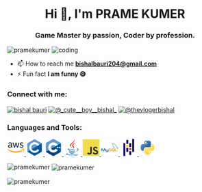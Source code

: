 <h1 align="center">Hi 👋, I'm PRAME KUMER</h1>
<h3 align="center">Game Master by passion, Coder by profession.</h3>

<img align="right" alt="coding" width="400" src="https://imagekit.io/tools/asset-public-link?detail=%7B%22name%22%3A%22original-d6517f1e2cc5829933ba69ca77010944.gif%22%2C%22type%22%3A%22image%2Fgif%22%2C%22signedurl_expire%22%3A%222028-05-09T04%3A47%3A28.534Z%22%2C%22signedUrl%22%3A%22https%3A%2F%2Fmedia-hosting.imagekit.io%2F1ad39d7d955f4c98%2Foriginal-d6517f1e2cc5829933ba69ca77010944.gif%3FExpires%3D1841460449%26Key-Pair-Id%3DK2ZIVPTIP2VGHC%26Signature%3DaXuJb7KkMAgzLi4zA0kKCnysW1sKP2lDrX4eZBP8hlsj~njtE1PXgFBxvLh72STvprABFqnsz3UdBquEmB-CpCEV-Z6u6Oi5mXUpn8BQ93G6mMWIX8X6t7KMwI19TWFkWdoGa4u--gv6OIDkR7JqWDk14QEciGEOcy8cqkTEV5IiBKRIeGUArtQTB80F2C8Sqn5UJ2FOq-Li7vYWfSiHWWMxjZFeqq0Ooxa6D39OKexBb7hLHcwFw8Wr7nPWKpL4zvmTxdNnnIfKDibLG5Xc8My3UbRoqMN89grTSmcW-2b4H0H0VenaNENSGj0xtjtKc4x1gKzeNV8J76j0FfMTOg__%22%7D">

<p align="left"> <img src="https://komarev.com/ghpvc/?username=pramekumer&label=Profile%20views&color=0e75b6&style=flat" alt="pramekumer" /> </p>

- 📫 How to reach me **bishalbauri204@gmail.com**
- ⚡ Fun fact **I am funny 😅**
<h3 align="left">Connect with me:</h3>
<p align="left">
<a href="https://linkedin.com/in/bishal bauri" target="blank"><img align="center" src="https://raw.githubusercontent.com/rahuldkjain/github-profile-readme-generator/master/src/images/icons/Social/linked-in-alt.svg" alt="bishal bauri" height="30" width="40" /></a>
<a href="https://instagram.com/@_cute__boy__bishal_" target="blank"><img align="center" src="https://raw.githubusercontent.com/rahuldkjain/github-profile-readme-generator/master/src/images/icons/Social/instagram.svg" alt="@_cute__boy__bishal_" height="30" width="40" /></a>
<a href="https://www.youtube.com/c/@thevlogerbishal" target="blank"><img align="center" src="https://raw.githubusercontent.com/rahuldkjain/github-profile-readme-generator/master/src/images/icons/Social/youtube.svg" alt="@thevlogerbishal" height="30" width="40" /></a>
</p>

<h3 align="left">Languages and Tools:</h3>
<p align="left"> <a href="https://aws.amazon.com" target="_blank" rel="noreferrer"> <img src="https://raw.githubusercontent.com/devicons/devicon/master/icons/amazonwebservices/amazonwebservices-original-wordmark.svg" alt="aws" width="40" height="40"/> </a> <a href="https://www.cprogramming.com/" target="_blank" rel="noreferrer"> <img src="https://raw.githubusercontent.com/devicons/devicon/master/icons/c/c-original.svg" alt="c" width="40" height="40"/> </a> <a href="https://www.w3schools.com/cpp/" target="_blank" rel="noreferrer"> <img src="https://raw.githubusercontent.com/devicons/devicon/master/icons/cplusplus/cplusplus-original.svg" alt="cplusplus" width="40" height="40"/> </a> <a href="https://www.java.com" target="_blank" rel="noreferrer"> <img src="https://raw.githubusercontent.com/devicons/devicon/master/icons/java/java-original.svg" alt="java" width="40" height="40"/> </a> <a href="https://developer.mozilla.org/en-US/docs/Web/JavaScript" target="_blank" rel="noreferrer"> <img src="https://raw.githubusercontent.com/devicons/devicon/master/icons/javascript/javascript-original.svg" alt="javascript" width="40" height="40"/> </a> <a href="https://www.mysql.com/" target="_blank" rel="noreferrer"> <img src="https://raw.githubusercontent.com/devicons/devicon/master/icons/mysql/mysql-original-wordmark.svg" alt="mysql" width="40" height="40"/> </a> <a href="https://pandas.pydata.org/" target="_blank" rel="noreferrer"> <img src="https://raw.githubusercontent.com/devicons/devicon/2ae2a900d2f041da66e950e4d48052658d850630/icons/pandas/pandas-original.svg" alt="pandas" width="40" height="40"/> </a> <a href="https://www.python.org" target="_blank" rel="noreferrer"> <img src="https://raw.githubusercontent.com/devicons/devicon/master/icons/python/python-original.svg" alt="python" width="40" height="40"/> </a> </p>

<p><img align="left" src="https://github-readme-stats.vercel.app/api/top-langs?username=pramekumer&show_icons=true&locale=en&layout=compact" alt="pramekumer" /></p>

<p>&nbsp;<img align="center" src="https://github-readme-stats.vercel.app/api?username=pramekumer&show_icons=true&locale=en" alt="pramekumer" /></p>

<p><img align="center" src="https://github-readme-streak-stats.herokuapp.com/?user=pramekumer&" alt="pramekumer" /></p>
